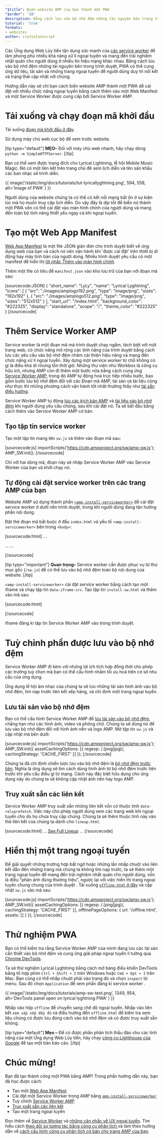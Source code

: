 ```yaml
---
"$title": Biến website AMP của bạn thành một PWA
"$order": '10'
description: Bằng cách lưu vào bộ nhớ đệm những tài nguyên bên trong trình duyệt, PWA có thể cung ứng dữ liệu, tài sản và những trang ngoại tuyến để người dùng duy trì nối kết và trạng thái cập nhật với chúng.
tutorial: 'true'
formats:
- websites
author: crystalonscript
---
```


Các Ứng dụng Web Lũy tiến tận dụng sức mạnh của [các service worker](https://developer.mozilla.org/en-US/docs/Web/API/Service_Worker_API) để làm phong phú nhiều khả năng xử lí ngoại tuyến và mang đến trải nghiệm nhất quán cho người dùng ở nhiều tín hiệu mạng khác nhau. Bằng cách lưu vào bộ nhớ đệm những tài nguyên bên trong trình duyệt, PWA có thể cung ứng dữ liệu, tài sản và những trang ngoại tuyến để người dùng duy trì nối kết và trạng thái cập nhật với chúng.

Hướng dẫn này sẽ chỉ bạn cách biến website AMP thành một PWA dễ cài đặt với nhiều chức năng ngoại tuyến bằng cách thêm vào một Web Manifest và một Service Worker được cung cấp bởi Service Worker AMP.

# Tải xuống và chạy đoạn mã khởi đầu

Tải xuống [đoạn mã khởi đầu ở đây](/static/files/tutorials/amptopwa.zip).

Sử dụng máy chủ web cục bộ để xem trước website.

[tip type="default"] **MẸO–** Đối với máy chủ web nhanh, hãy chạy dòng `python -m SimpleHTTPServer`. [/tip]

Bạn có thể xem được trang đích cho Lyrical Lightning, lễ hội Mobile Music Magic. Nó có một liên kết trên trang chủ để xem lịch diễn và tên sân khấu các ban nhạc sẽ trình diễn.

{{ image('/static/img/docs/tutorials/tut-lyricallyghtning.png', 594, 558, alt='Image of PWA' ) }}

Người dùng của website chúng ta có thể có kết nối mạng bất ổn ở sự kiện lúc mà họ muốn truy cập lịch diễn. Do vậy đây là dịp tốt để biến nó thành một PWA vốn có thể cài đặt vào màn hình chính của người dùng và mang đến toàn bộ tính năng thiết yếu ngay cả khi ngoại tuyến.

# Tạo một Web App Manifest

[Web App Manifest](https://developers.google.com/web/fundamentals/web-app-manifest/) là một file JSON giản đơn cho trình duyệt biết về ứng dụng web của bạn và cách nó nên vận hành khi 'được cài đặt' trên thiết bị di động hay máy tính bàn của người dùng. Nhiều trình duyệt yêu cầu có một manifest để hiển thị [lời nhắc Thêm vào màn hình chính](https://developers.google.com/web/fundamentals/app-install-banners/).

Thêm một file có tiêu đề `manifest.json` vào kho lưu trữ của bạn với đoạn mã sau:

[sourcecode:JSON]
{
"short_name": "LyLy",
"name": "Lyrical Lyghtning",
"icons": [
{
"src": "./images/amplogo192.png",
"type": "image/png",
"sizes": "192x192"
},
{
"src": "./images/amplogo512.png",
"type": "image/png",
"sizes": "512x512"
}
],
"start_url": "/index.html",
"background_color": "#222325",
"display": "standalone",
"scope": "/",
"theme_color": "#222325"
}
[/sourcecode]

# Thêm Service Worker AMP

Service worker là một đoạn mã mà trình duyệt chạy ngầm, tách biệt với một trang web, có chức năng mở rộng các tính năng của trình duyệt bằng cách lưu các yêu cầu vào bộ nhớ đệm nhằm cải thiện hiệu năng và mang đến chức năng xử lí ngoại tuyến. Xây dựng một service worker từ chỗ không có gì là điều khả dĩ nhưng tốn thời giờ. Những thư viện như Workbox là công cụ hữu ích, nhưng AMP còn đi thêm một bước nữa bằng cách cung ứng [Service Worker AMP](https://github.com/ampproject/amp-sw), trong đó AMP tự động hoá trực tiếp nhiều bước, bao gồm bước lưu bộ nhớ đệm đối với các Đoạn mã AMP, tài sản và tài liệu cũng như thực thi những phương cách vận hành tốt nhất thường thấy như [tải sẵn điều hướng](https://developers.google.com/web/updates/2017/02/navigation-preload).

Service Worker AMP tự động [lưu các kịch bản AMP](https://github.com/ampproject/amp-sw/tree/master/src/modules/amp-caching) và [tài liệu vào bộ nhớ đệm](https://github.com/ampproject/amp-sw/tree/master/src/modules/document-caching) khi người dùng yêu cầu chúng, sau khi cài đặt nó. Ta sẽ bắt đầu bằng cách thêm vào Service Worker AMP cơ bản.

## Tạo tập tin service worker

Tạo một tập tin mang tên `sw.js` và thêm vào đoạn mã sau:

[sourcecode:js]
importScripts('https://cdn.ampproject.org/sw/amp-sw.js');
AMP_SW.init();
[/sourcecode]

Chỉ với hai dòng mã, đoạn này sẽ nhập Service Worker AMP vào Service Worker của bạn và khởi chạy nó.

## Tự động cài đặt service worker trên các trang AMP của bạn

Website AMP sử dụng thành phần [`<amp-install-serviceworker>`](../../../documentation/components/reference/amp-install-serviceworker.md) để cài đặt service worker ở dưới nền trình duyệt, trong khi người dùng đang tận hưởng phần nội dung.

Đặt thẻ đoạn mã bắt buộc ở đầu `index.html` và yếu tố `<amp-install-serviceworker>` bên trong `<body>`:

[sourcecode:html]
…

<script async custom-element="amp-install-serviceworker" src="https://cdn.ampproject.org/v0/amp-install-serviceworker-0.1.js"></script>

…
...
<amp-install-serviceworker src="/sw.js"
           data-iframe-src="install-sw.html"
           layout="nodisplay">
</amp-install-serviceworker>

</body>
[/sourcecode]

[tip type="important"] **Quan trọng–** Service worker cần được phục vụ từ thư mục gốc (`/sw.js`) để có thể lưu vào bộ nhớ đệm toàn bộ nội dung của website. [/tip]

`<amp-install-serviceworker>` cài đặt service worker bằng cách tạo một iframe và chạy tập tin `data-iframe-src`. Tạo tập tin `install-sw.html` và thêm vào mã sau:

[sourcecode:html]

<!doctype html>
<title>installing service worker</title>
<script type='text/javascript'>
 if('serviceWorker' in navigator) {
   navigator.serviceWorker.register('./sw.js');
 };
</script>
[/sourcecode]

iframe đăng kí tập tin Service Worker AMP vào trong trình duyệt.

# Tuỳ chỉnh phần được lưu vào bộ nhớ đệm

Service Worker AMP đi kèm với những lợi ích tích hợp đồng thời cho phép các trường tuỳ chọn mà bạn có thể cấu hình nhằm tối ưu hoá trên cơ sở nhu cầu của ứng dụng.

Ứng dụng lễ hội âm nhạc của chúng ta sẽ lưu những tài sản hình ảnh vào bộ nhớ đệm, tìm nạp trước liên kết xếp hàng, và chỉ định một trang ngoại tuyến.

## Lưu tài sản vào bộ nhớ đệm

Bạn có thể cấu hình Service Worker AMP để [lưu tài sản vào bộ nhớ đệm](https://github.com/ampproject/amp-sw/tree/master/src/modules/asset-caching), chẳng hạn như các hình ảnh, video và phông chữ. Chúng ta sẽ dùng nó để lưu vào bộ nhớ đệm đối với hình ảnh nền và logo AMP. Mở tập tin `sw.js` và cập nhật mã bên dưới:

[sourcecode:js]
importScripts('https://cdn.ampproject.org/sw/amp-sw.js');
AMP_SW.init({
assetCachingOptions: [{
regexp: /\.(png|jpg)/,
cachingStrategy: 'CACHE_FIRST'
}]
});
[/sourcecode]

Chúng ta đã chỉ định chiến lược lưu vào bộ nhớ đệm là [bộ nhớ đệm trước tiên](https://developers.google.com/web/fundamentals/instant-and-offline/offline-cookbook/#cache-falling-back-to-network). Nghĩa là ứng dụng sẽ tìm cách dùng hình ảnh từ bộ nhớ đệm trước tiên trước khi yêu cầu điều gì từ mạng. Cách này đặc biệt hữu dụng cho ứng dụng này do chúng ta sẽ không cập nhật ảnh nền hay logo AMP.

## Truy xuất sẵn các liên kết

Service Worker AMP truy xuất sẵn những liên kết vốn có thuộc tính `data-rel=prefetch`. Việc này cho phép người dùng xem các trang web khi ngoại tuyến cho dù họ chưa truy cập chúng. Chúng ta sẽ thêm thuộc tính này vào thẻ liên kết của chúng ta dành cho `lineup.html`.

[sourcecode:html]
...
<a href="/lineup.html" data-rel="prefetch">See Full Lineup</a>
...
[/sourcecode]

# Hiển thị một trang ngoại tuyến

Để giải quyết những trường hợp bất ngờ hoặc những lần nhấp chuột vào liên kết dẫn đến những trang mà chúng ta không tìm nạp trước, ta sẽ thêm một trang ngoại tuyến để mang đến trải nghiệm nhất quán cho người dùng, vốn là điều "phản ánh đúng thương hiệu", ngược lại với việc hiển thị trang ngoại tuyến chung chung của trình duyệt . Tải xuống [`offline.html` ở đây](/static/files/tutorials/offline.zip) và cập nhật `sw.js` vào mã sau:

[sourcecode:js]
importScripts('https://cdn.ampproject.org/sw/amp-sw.js');
AMP_SW.init({
assetCachingOptions: [{
regexp: /\.(png|jpg)/,
cachingStrategy: 'CACHE_FIRST'
}],
offlinePageOptions: {
url: '/offline.html',
assets: []
}
});
[/sourcecode]

# Thử nghiệm PWA

Bạn có thể kiểm tra rằng Service Worker AMP của mình đang lưu các tài sản cần thiết vào bộ nhớ đệm và cung ứng giải pháp ngoại tuyến lí tưởng qua [Chrome DevTools](https://developers.google.com/web/tools/chrome-devtools/progressive-web-apps).

Ta sẽ thử nghiệm Lyrical Lyghtning bằng cách mở bảng điều khiển DevTools bằng tổ hợp phím `Ctrl + Shift + I` trên Windows hoặc `Cmd + Opt + I` trên Mac. Bạn cũng có thể nhấp chuột phải vào trang đó và chọn `inspect` từ menu. Sau đó chọn `Application` để xem phần đăng kí service worker .

{{ image('/static/img/docs/tutorials/amp-sw-test.png', 1349, 954, alt='DevTools panel open on lyrical lyghtning PWA' ) }}

Nhấp vào hộp `offline` để chuyển sang chế độ ngoại tuyến. Nhấp vào liên kết `xem sắp xếp đầy đủ` và điều hướng đến `offline.html` để kiểm tra xem liệu chúng có được lưu đúng cách vào bộ nhớ đệm và có được truy xuất sẵn không.

[tip type="default"] **Mẹo –** Để có được phần phân tích thấu đáo cho các tính năng của một Ứng dụng Web Lũy tiến, hãy chạy [công cụ Lighthouse của Google](https://developers.google.com/web/ilt/pwa/lighthouse-pwa-analysis-tool) để tạo một bản báo cáo. [/tip]

# Chúc mừng!

Bạn đã tạo thành công một PWA bằng AMP! Trong phần hướng dẫn này, bạn đã học được cách:

- Tạo một [Web App Manifest](https://developers.google.com/web/fundamentals/web-app-manifest/)
- Cài đặt một Service Worker trong AMP bằng [`amp-install-serviceworker`](../../../documentation/components/reference/amp-install-serviceworker.md)
- Tuỳ chỉnh [Service Worker AMP ](https://amp.dev/documentation/guides-and-tutorials/optimize-and-measure/amp-as-pwa.html)
- [Truy xuất sẵn các liên kết](https://developer.mozilla.org/en-US/docs/Web/HTTP/Link_prefetching_FAQ)
- Tạo một trang ngoại tuyến

Đọc thêm về [Service Worker](https://amp.dev/documentation/guides-and-tutorials/optimize-and-measure/amp-as-pwa.html) và [những cân nhắc về UX ngoại tuyến](https://developers.google.com/web/fundamentals/instant-and-offline/offline-ux). Tìm hiểu cách [theo dõi sự tương tác bằng công cụ phân tích ](https://amp.dev/documentation/guides-and-tutorials/optimize-measure/configure-analytics/index.html)và làm theo hướng dẫn về [cách cấu hình công cụ phân tích cơ bản cho trang AMP của bạn](https://amp.dev/documentation/guides-and-tutorials/optimize-and-measure/tracking-engagement.html).

